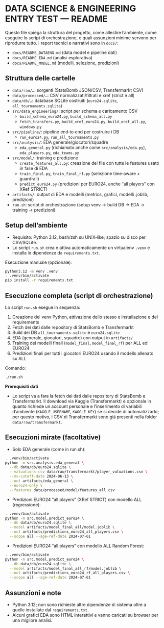 # DATA SCIENCE & ENGINEERING ENTRY TEST — README

Questo file spiega la struttura del progetto, come allestire l’ambiente, come eseguire lo script di orchestrazione, e quali assunzioni minime servono per riprodurre tutto. I report tecnici e narrativi sono in `docs/`:
- `docs/README_DATAENG.md` (data model e pipeline dati)
- `docs/README_EDA.md` (analisi esplorativa)
- `docs/README_MODEL.md` (modelli, selezione, predizioni)

## Struttura delle cartelle
- `data/raw/…`: sorgenti (StatsBomb JSON/CSV, Transfermarkt CSV)
- `data/processed/…`: CSV normalizzati/filtrati e xref (strict e all)
- `data/db/…`: database SQLite costruiti (`euro24.sqlite`, `all_tournaments.sqlite`)
- `src/data_engineering/`: script per schema e caricamento CSV
  - `build_schema_euro24.py`, `build_schema_all.py`
  - `fetch_transfers.py`, `build_xref_euro24.py`, `build_xref_all.py`, `windows.py`
- `src/pipeline/`: pipeline end‑to‑end per costruire i DB
  - `run_euro24.py`, `run_all_tournaments.py`
- `src/analysis/`: EDA generale/giocatori/squadre
  - `eda_general.py` (richiamato anche come `src/analysis/eda.py`), `eda_players.py`, `eda_teams.py`
- `src/model/`: training e predizione
  - `create_features_all.py`: creazione del file con tutte le features usato in fase di EDA
  - `train_final.py`, `train_final_rf.py` (selezione time‑aware + guardrail)
  - `predict_euro24.py` (predizioni per EURO24, anche “all players” con XRef STRICT)
- `artifacts/`: output di EDA e modelli (metrics, grafici, modelli .joblib, predizioni)
- `run.sh`: script di orchestrazione (setup venv → build DB → EDA → training → predizioni)

## Setup dell’ambiente
- Requisito: Python 3.12, bash/zsh su UNIX‑like; spazio su disco per CSV/SQLite.
- Lo script `run.sh` crea e attiva automaticamente un virtualenv `.venv` e installa le dipendenze da `requirements.txt`.

Esecuzione manuale (opzionale):
```bash
python3.12 -m venv .venv
. .venv/bin/activate
pip install -r requirements.txt
```

## Esecuzione completa (script di orchestrazione)
Lo script `run.sh` esegue in sequenza:
1) Creazione del venv Python, attivazione dello stesso e installazione e dei requirements
2) Fetch dei dati dalle repository di StatsBomb e Transfermarkt
3) Build dei DB `all_tournaments.sqlite` e `euro24.sqlite`
4) EDA (generale, giocatori, squadre) con output in `artifacts/`
5) Training dei modelli finali (`model_final`, `model_final_rf`) per ALL ed EURO24
6) Predizioni finali per tutti i giocatori EURO24 usando il modello allenato su ALL

Comando:
```bash
./run.sh
```

**Prerequisiti dati**
- Lo script va a fare la fetch dei dati dalle repository di StatsBomb e Transfermarkt. Il download via Kaggle (Transfermarkt) è opzionale in quanto richiede un account personale e l'inserimento di variabili d’ambiente (`KAGGLE_USERNAME`, `KAGGLE_KEY`) se si decide di automatizzarlo; per questo motivo, i CSV di Transfermarkt sono già presenti nella folder `data/raw/transfermarkt`.

## Esecuzioni mirate (facoltative)
- Solo EDA generale (come in run.sh):
```bash
. .venv/bin/activate
python -m src.analysis.eda_general \
  --db data/db/euro24.sqlite \
  --valuations-csv data/raw/transfermarkt/player_valuations.csv \
  --mv-cutoff-date 2024-06-13 \
  --out artifacts/eda_general \
  --euro24-only \
  --features data/processed/model/features_all.csv
```
- Predizioni EURO24 “all players” (XRef STRICT) con modello ALL (regressione):
```bash
. .venv/bin/activate
python -m src.model.predict_euro24 \
  --db data/db/euro24.sqlite \
  --model artifacts/model_final_all/model.joblib \
  --out artifacts/predictions_euro24_all_players.csv \
  --scope all --age-ref-date 2024-07-01
```
- Predizioni EURO24 “all players” con modello ALL Random Forest:
```bash
. .venv/bin/activate
python -m src.model.predict_euro24 \
  --db data/db/euro24.sqlite \
  --model artifacts/model_final_all_rf/model.joblib \
  --out artifacts/predictions_euro24_rf_all_players.csv \
  --scope all --age-ref-date 2024-07-01
```

## Assunzioni e note
- Python 3.12; non sono richieste altre dipendenze di sistema oltre a quelle installate dal `requirements.txt`.
- Alcuni grafici EDA sono HTML interattivi e vanno caricati su browser per una migliore analisi.
